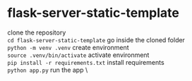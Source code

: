 # flask-server-static-template 
clone the repository \
`cd flask-server-static-template` go inside the cloned folder \
`python -m venv .venv` create environment \
`source .venv/bin/activate` activate environment \
`pip install -r requirements.txt` install requirements \
`python app.py` run the app \

